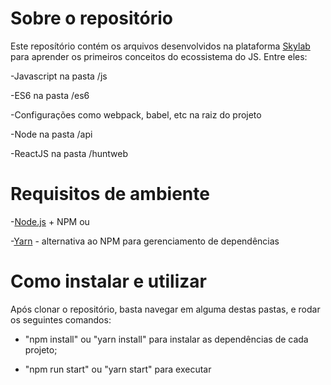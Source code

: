 # Sobre o repositório

Este reposítório contém os arquivos desenvolvidos na plataforma [Skylab](https://app.rocketseat.com.br/) para 
aprender os primeiros conceitos do ecossistema do JS. Entre eles:

-Javascript na pasta /js

-ES6 na pasta /es6

-Configurações como webpack, babel, etc na raiz do projeto

-Node na pasta /api

-ReactJS na pasta /huntweb

# Requisitos de ambiente

-[Node.js](https://nodejs.org/) + NPM ou 

-[Yarn](https://yarnpkg.com/) - alternativa ao NPM para gerenciamento de dependências

# Como instalar e utilizar

Após clonar o repositório, basta navegar em alguma destas pastas, e rodar os seguintes comandos:

- "npm install" ou "yarn install" para instalar as dependências de cada projeto;

- "npm run start" ou "yarn start" para executar
